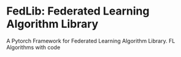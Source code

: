 # FedLib: Federated Learning Algorithm Library
A Pytorch Framework for Federated Learning Algorithm Library.
FL Algorithms with code
